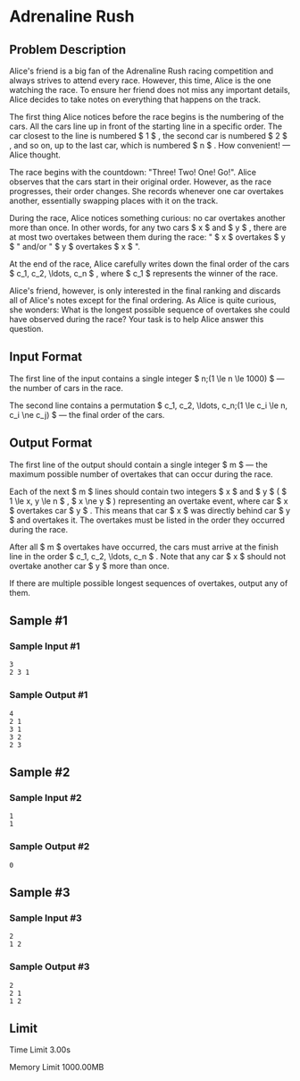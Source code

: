 # Adrenaline Rush

## Problem Description

Alice's friend is a big fan of the Adrenaline Rush racing competition and always strives to attend every race. However, this time, Alice is the one watching the race. To ensure her friend does not miss any important details, Alice decides to take notes on everything that happens on the track.

The first thing Alice notices before the race begins is the numbering of the cars. All the cars line up in front of the starting line in a specific order. The car closest to the line is numbered $ 1 $ , the second car is numbered $ 2 $ , and so on, up to the last car, which is numbered $ n $ . How convenient! — Alice thought.

The race begins with the countdown: "Three! Two! One! Go!". Alice observes that the cars start in their original order. However, as the race progresses, their order changes. She records whenever one car overtakes another, essentially swapping places with it on the track.

During the race, Alice notices something curious: no car overtakes another more than once. In other words, for any two cars $ x $ and $ y $ , there are at most two overtakes between them during the race: " $ x $ overtakes $ y $ " and/or " $ y $ overtakes $ x $ ".

At the end of the race, Alice carefully writes down the final order of the cars $ c_1, c_2, \ldots, c_n $ , where $ c_1 $ represents the winner of the race.

Alice's friend, however, is only interested in the final ranking and discards all of Alice's notes except for the final ordering. As Alice is quite curious, she wonders: What is the longest possible sequence of overtakes she could have observed during the race? Your task is to help Alice answer this question.

## Input Format

The first line of the input contains a single integer $ n\;(1 \le n \le 1000) $ — the number of cars in the race.

The second line contains a permutation $ c_1, c_2, \ldots, c_n\;(1 \le c_i \le n, c_i \ne c_j) $ — the final order of the cars.

## Output Format

The first line of the output should contain a single integer $ m $ — the maximum possible number of overtakes that can occur during the race.

Each of the next $ m $ lines should contain two integers $ x $ and $ y $ ( $ 1 \le x, y \le n $ , $ x \ne y $ ) representing an overtake event, where car $ x $ overtakes car $ y $ . This means that car $ x $ was directly behind car $ y $ and overtakes it. The overtakes must be listed in the order they occurred during the race.

After all $ m $ overtakes have occurred, the cars must arrive at the finish line in the order $ c_1, c_2, \ldots, c_n $ . Note that any car $ x $ should not overtake another car $ y $ more than once.

If there are multiple possible longest sequences of overtakes, output any of them.

## Sample #1

### Sample Input #1

```
3
2 3 1
```

### Sample Output #1

```
4
2 1
3 1
3 2
2 3
```

## Sample #2

### Sample Input #2

```
1
1
```

### Sample Output #2

```
0
```

## Sample #3

### Sample Input #3

```
2
1 2
```

### Sample Output #3

```
2
2 1
1 2
```

## Limit



Time Limit
3.00s

Memory Limit
1000.00MB